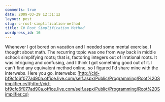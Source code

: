 ```yaml
---
comments: true
date: 2009-03-29 12:31:12
layout: post
slug: c-root-simplification-method
title: C# Root Simplification Method
wordpress_id: 16
---
```





Whenever I got bored on vacation and I needed some mental exercise, I thought about math. The recurring topic was one from way back in middle school: simplifying roots; that is, factoring integers out of irrational roots. It was intriguing and confusing, and I think I got something good out of it. I can't find any equivalent method online, so I figured I'd share mine with the interwebs. Here you go, interwebs: [http://cid-bf9cfc6f077ad90a.office.live.com/self.aspx/Public/Programming/Root%20Simplifier.cs](http://cid-bf9cfc6f077ad90a.office.live.com/self.aspx/Public/Programming/Root%20Simplifier.cs)
